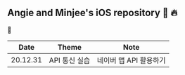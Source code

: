 ## Angie and Minjee's iOS repository :apple: :fire:

:bear:




|   Date   |   Theme   |   Note              |
|----------|-----------|---------------------|
|20.12.31| API 통신 실습   | 네이버 맵 API 활용하기|
